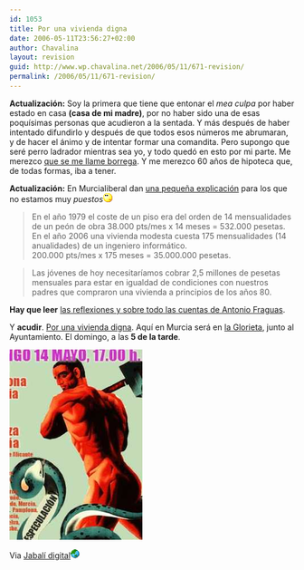 ```yaml
---
id: 1053
title: Por una vivienda digna
date: 2006-05-11T23:56:27+02:00
author: Chavalina
layout: revision
guid: http://www.wp.chavalina.net/2006/05/11/671-revision/
permalink: /2006/05/11/671-revision/
---
```

**Actualizaci&oacute;n:** Soy la primera que tiene que entonar el _mea culpa_ por haber estado en casa **(casa de mi madre)**, por no haber sido una de esas poqu&iacute;simas personas que acudieron a la sentada. Y m&aacute;s despu&eacute;s de haber intentado difundirlo y despu&eacute;s de que todos esos n&uacute;meros me abrumaran, y de hacer el &aacute;nimo y de intentar formar una comandita. Pero supongo que ser&eacute; perro ladrador mientras sea yo, y todo qued&oacute; en esto por mi parte. Me merezco <a href="http://www.cortell.net/2006/05/15/carta-de-un-joven-a-otro-borregos/" target="_blank">que se me llame borrega</a>. Y me merezco 60 a&ntilde;os de hipoteca que, de todas formas, iba a tener. 

**Actualizaci&oacute;n:** En Murcialiberal dan <a href="http://murcialiberal.blogia.com/2006/051201-sentada.php" target="_blank">una peque&ntilde;a explicaci&oacute;n</a> para los que no estamos muy _puestos_![emo](/imagenes/emoticonos/pensativo.gif) 

> En el a&ntilde;o 1979 el coste de un piso era del orden de 14 mensualidades de un pe&oacute;n de obra 38.000 pts/mes x 14 meses = 532.000 pesetas.  
> En el a&ntilde;o 2006 una vivienda modesta cuesta 175 mensualidades (14 anualidades) de un ingeniero inform&aacute;tico.  
> 200.000 pts/mes x 175 meses = 35.000.000 pesetas.



> Las j&oacute;venes de hoy necesitar&iacute;amos cobrar 2,5 millones de pesetas mensuales para estar en igualdad de condiciones con nuestros padres que compraron una vivienda a principios de los a&ntilde;os 80.

**Hay que leer** <a href="http://lafragua.blogspot.com/2006/05/pincha-en-la-imagen-o-aqu.html" target="_blank">las reflexiones y sobre todo las cuentas de Antonio Fraguas</a>. 

Y **acudir**. <a href="http://www.escolar.net/wiki/index.php/Sentada_por_una_vivienda_digna" target="_blank">Por una vivienda digna</a>. Aqu&iacute; en Murcia ser&aacute; en <a href="http://callejero.lanetro.com/apps/lanetro/mapas.asp?pais=es&#038;idvia=459&#038;num=2&#038;muni=Murcia&#038;mapa=geo1es4%2Dmurcia&#038;prov=Murcia" target="_blank">la Glorieta</a>, junto al Ayuntamiento. El domingo, a las **5 de la tarde**.

<p class="imgcentro">
  <img src="/imagenes/fotos/viviendadigna.jpg" alt="Domingo, 14 de mayo a las 17.00, acude, por una vivienda digna" />
</p>

Via <a href="http://diariodeunjabali.com/archivos/categorias/actualidad/por_una_vivienda_digna.html" target="_blank">Jabal&iacute; digital</a>![mundo](/imagenes/emoticonos/mundo.gif)
